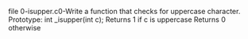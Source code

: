 file  0-isupper.c0-Write a function that checks for uppercase character.
Prototype: int _isupper(int c);
Returns 1 if c is uppercase
Returns 0 otherwise



